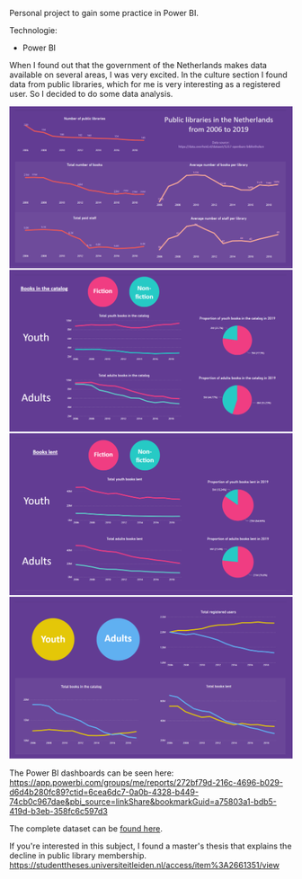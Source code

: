 Personal project to gain some practice in Power BI.

Technologie:
- Power BI

When I found out that the government of the Netherlands makes data available on several areas, I was very excited. In the culture section I found data from public libraries, which for me is very interesting as a registered user. So I decided to do some data analysis.


![Public libraries](public-libraries.png)
![Public libraries](books-catalog.png)
![Public libraries](books-lent.png)
![Public libraries](youth-adults.png)


The Power BI dashboards can be seen here: https://app.powerbi.com/groups/me/reports/272bf79d-216c-4696-b029-d6d4b280fc89?ctid=6cea6dc7-0a0b-4328-b449-74cb0c967dae&pbi_source=linkShare&bookmarkGuid=a75803a1-bdb5-419d-b3eb-358fc6c597d3

The complete dataset can be [found here](https://data.overheid.nl/dataset/1217-openbare-bibliotheken#panel-description).



If you're interested in this subject, I found a master's thesis that explains the decline in public library membership.
https://studenttheses.universiteitleiden.nl/access/item%3A2661351/view